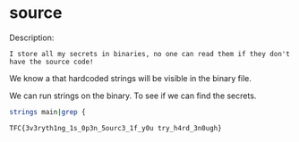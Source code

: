# source

Description:
```
I store all my secrets in binaries, no one can read them if they don't have the source code!
```

We know a that hardcoded strings will be visible in the binary file.

We can run strings on the binary. To see if we can find the secrets.
```bash
strings main|grep {

TFC{3v3ryth1ng_1s_0p3n_5ourc3_1f_y0u try_h4rd_3n0ugh}
```

